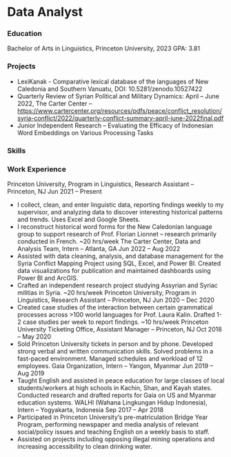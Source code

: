 # Data Analyst

### Education
Bachelor of Arts in Linguistics, Princeton University, 2023
GPA: 3.81

### Projects
- LexiKanak - Comparative lexical database of the languages of New Caledonia and Southern Vanuatu, DOI: 10.5281/zenodo.10527422
- Quarterly Review of Syrian Political and Military Dynamics: April – June 2022, The Carter Center – https://www.cartercenter.org/resources/pdfs/peace/conflict_resolution/syria-conflict/2022/quarterly-conflict-summary-april-june-2022final.pdf
- Junior Independent Research – Evaluating the Efficacy of Indonesian Word Embeddings on Various Processing Tasks

### Skills


### Work Experience
Princeton University, Program in Linguistics, Research Assistant – Princeton, NJ	Jun 2021 – Present
- I collect, clean, and enter linguistic data, reporting findings weekly to my supervisor, and analyzing data to discover interesting historical patterns and trends. Uses Excel and Google Sheets.
- I reconstruct historical word forms for the New Caledonian language group to support research of Prof. Florian Lionnet – research primarily conducted in French. ~20 hrs/week
The Carter Center, Data and Analysis Team, Intern – Atlanta, GA	Jun 2022 – Aug 2022
- Assisted with data cleaning, analysis, and database management for the Syria Conflict Mapping Project using SQL, Excel, and Power BI. Created data visualizations for publication and maintained dashboards using Power BI and ArcGIS.
- Crafted an independent research project studying Assyrian and Syriac militias in Syria. ~20 hrs/week
Princeton University, Program in Linguistics, Research Assistant – Princeton, NJ	Jun 2020 – Dec 2020
- Created case studies of the interaction between certain grammatical processes across >100 world languages for Prof. Laura Kalin. Drafted 1-2 case studies per week to report findings. ~10 hrs/week
Princeton University Ticketing Office, Assistant Manager – Princeton, NJ	Oct 2018 – May 2020
- Sold Princeton University tickets in person and by phone. Developed strong verbal and written communication skills. Solved problems in a fast-paced environment. Managed schedules and workload of 12 employees. 
Gaia Organization, Intern – Yangon, Myanmar	Jun 2019 – Aug 2019
- Taught English and assisted in peace education for large classes of local students/workers at high schools in Kachin, Shan, and Kayah states. Conducted research and drafted reports for Gaia on US and Myanmar education systems. 
WALHI (Wahana Lingkungan Hidup Indonesia), Intern – Yogyakarta, Indonesia	Sep 2017 – Apr 2018
- Participated in Princeton University’s pre-matriculation Bridge Year Program, performing newspaper and media analysis of relevant social/policy issues and teaching English on a weekly basis to staff.
- Assisted on projects including opposing illegal mining operations and increasing accessibility to clean drinking water. 
